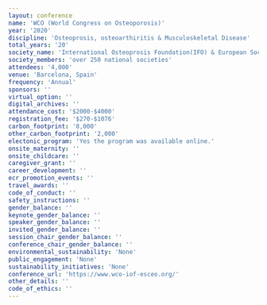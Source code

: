 ```yaml
---
layout: conference 
name: 'WCO (World Congress on Osteoporosis)'
year: '2020'
discipline: 'Osteoprosis, osteoarthiritis & Musculoskeletal Disease'
total_years: '20'
society_name: 'International Osteoprosis Foundation(IFO) & European Society for Clinical and Economic Aspects of Osteoporosis and Osteoarthritis (ESCEO)'
society_members: 'over 250 national societies'
attendees: '4,000'
venue: 'Barcelona, Spain'
frequency: 'Annual'
sponsors: ''
virtual_option: ''
digital_archives: ''
attendance_cost: '$2000-$4000'
registration_fee: '$270-$1076'
carbon_footprint: '8,000'
other_carbon_footprint: '2,000'
electonic_program: 'Yes the program was available online.'
onsite_maternity: ''
onsite_childcare: ''
caregiver_grant: ''
career_development: ''
ecr_promotion_events: ''
travel_awards: ''
code_of_conduct: ''
safety_instructions: ''
gender_balance: ''
keynote_gender_balance: ''
speaker_gender_balance: ''
invited_gender_balance: ''
session_chair_gender_balance: ''
conference_chair_gender_balance: ''
environmental_sustainability: 'None'
public_engagement: 'None'
sustainability_initiatives: 'None'
conference_url: 'https://www.wco-iof-esceo.org/'
other_details: ''
code_of_ethics: ''
---
```

